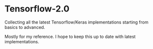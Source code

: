 # Tensorflow-2.0

Collecting all the latest Tensorflow/Keras implementations starting from basics to advanced. 

Mostly for my reference. I hope to keep this up to date with latest implementations. 